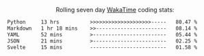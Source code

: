 <p align="center">Rolling seven day <a href="https://wakatime.com/@syrkis"/>WakaTime</a> coding stats:</p>
<!--START_SECTION:waka-->

```txt
Python     13 hrs          >>>>>>>>>>>>>>>>>>>>-----   80.47 %
Markdown   1 hr 18 mins    >>-----------------------   08.14 %
YAML       52 mins         >------------------------   05.44 %
JSON       21 mins         >------------------------   02.25 %
Svelte     15 mins         -------------------------   01.58 %
```

<!--END_SECTION:waka-->
